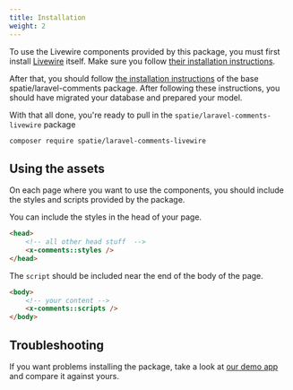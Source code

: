 ```yaml
---
title: Installation
weight: 2
---
```


To use the Livewire components provided by this package, you must first install [Livewire](https://laravel-livewire.com) itself. Make sure you follow [their installation instructions](https://laravel-livewire.com/docs/2.x/installation).

After that, you should follow [the installation instructions](https://spatie.be/docs/laravel-comments/v1/laravel-comments) of the base spatie/laravel-comments package. After following these instructions, you should have migrated your database and prepared your model.

With that all done, you're ready to pull in the `spatie/laravel-comments-livewire` package

```bash
composer require spatie/laravel-comments-livewire
```

## Using the assets

On each page where you want to use the components, you should include the styles and scripts provided by the package. 

You can include the styles in the head of your page.


```html
<head>
    <!-- all other head stuff  -->
    <x-comments::styles />
</head>
```

The `script` should be included near the end of the body of the page.

```html
<body>
    <!-- your content -->
    <x-comments::scripts />
</body>
```

## Troubleshooting

If you want problems installing the package, take a look at [our demo app](https://github.com/spatie/laravel-comments-app) and compare it against yours.
